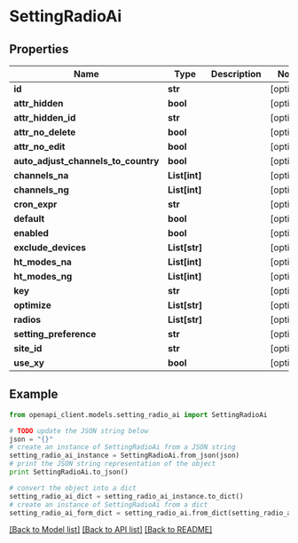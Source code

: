 # SettingRadioAi


## Properties

Name | Type | Description | Notes
------------ | ------------- | ------------- | -------------
**id** | **str** |  | [optional] 
**attr_hidden** | **bool** |  | [optional] 
**attr_hidden_id** | **str** |  | [optional] 
**attr_no_delete** | **bool** |  | [optional] 
**attr_no_edit** | **bool** |  | [optional] 
**auto_adjust_channels_to_country** | **bool** |  | [optional] 
**channels_na** | **List[int]** |  | [optional] 
**channels_ng** | **List[int]** |  | [optional] 
**cron_expr** | **str** |  | [optional] 
**default** | **bool** |  | [optional] 
**enabled** | **bool** |  | [optional] 
**exclude_devices** | **List[str]** |  | [optional] 
**ht_modes_na** | **List[int]** |  | [optional] 
**ht_modes_ng** | **List[int]** |  | [optional] 
**key** | **str** |  | [optional] 
**optimize** | **List[str]** |  | [optional] 
**radios** | **List[str]** |  | [optional] 
**setting_preference** | **str** |  | [optional] 
**site_id** | **str** |  | [optional] 
**use_xy** | **bool** |  | [optional] 

## Example

```python
from openapi_client.models.setting_radio_ai import SettingRadioAi

# TODO update the JSON string below
json = "{}"
# create an instance of SettingRadioAi from a JSON string
setting_radio_ai_instance = SettingRadioAi.from_json(json)
# print the JSON string representation of the object
print SettingRadioAi.to_json()

# convert the object into a dict
setting_radio_ai_dict = setting_radio_ai_instance.to_dict()
# create an instance of SettingRadioAi from a dict
setting_radio_ai_form_dict = setting_radio_ai.from_dict(setting_radio_ai_dict)
```
[[Back to Model list]](../README.md#documentation-for-models) [[Back to API list]](../README.md#documentation-for-api-endpoints) [[Back to README]](../README.md)


